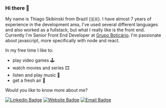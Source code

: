 ### Hi there 👋

My name is Thiago Skibinski from Brazil (🇧🇷). I have almost 7 years of experience in the development area, I've used several different languages and also worked as a fullstack, but what I really like is the front end.
Currently I'm Senior Front End Developer at [Grupo Boticário](https://www.linkedin.com/company/grupo-boticario/). I'm passionate about javascript, more specifically with node and react.

In my free time I like to:
- play video games 🕹️
- watch movies and series 🎞️
- listen and play music 🎵
- get a fresh air 🍃

Would you like to know more about me?

[![Linkedin Badge](https://img.shields.io/badge/-LinkedIn-blue?style=flat-square&logo=Linkedin&logoColor=white&link=https://www.linkedin.com/in/thiagoskbnsk)](https://www.linkedin.com/in/thiagoskbnsk)
[![Website Badge](https://img.shields.io/badge/Website-thiagoskbnsk.github.io-black)](https://thiagoskbnsk.github.io/site/)
[![Email Badge](https://img.shields.io/badge/Email-thiagoskibinski%40gmail.com-blue)](mailto:thiagoskibinski@gmail.com)




<!--
**thiagoskbnsk/thiagoskbnsk** is a ✨ _special_ ✨ repository because its `README.md` (this file) appears on your GitHub profile.

Here are some ideas to get you started:

- 🔭 I’m currently working on ...
- 🌱 I’m currently learning ...
- 👯 I’m looking to collaborate on ...
- 🤔 I’m looking for help with ...
- 💬 Ask me about ...
-  How to reach me: ...
- 😄 Pronouns: ...
- ⚡ Fun fact: ...
-->
